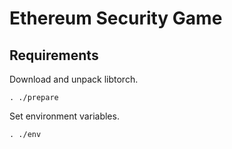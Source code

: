 # Ethereum Security Game

## Requirements

Download and unpack libtorch. 

```
. ./prepare
```

Set environment variables. 

```
. ./env
```

